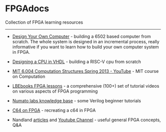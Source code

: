 # FPGAdocs #
Collection of FPGA learning resources

---
* [Design Your Own Computer](https://github.com/MJoergen/nexys4ddr/tree/master/dyoc) - building a 6502 based computer from scratch. The whole system is designed in an incremental process, really informative if you want to learn how to build your own computer system in FPGA.

* [Designing a CPU in VHDL](http://labs.domipheus.com/blog/tpu-series-quick-links/) - building a RISC-V cpu from scratch

* [MIT 6.004 Computation Structures Spring 2013 - YouTube](https://www.youtube.com/playlist?list=PLqAMlAbd8sIuiuk_yJeqCWWxe7jxWgswj) - MIT course on Computation

* [LBEbooks FPGA lessons](https://www.youtube.com/user/LBEbooks/videos) - a comprehensive (100+) set of tutorial videos on various aspects of FPGA programming

* [Numato labs knowledge base](https://numato.com/kb-category/getting-started-with-fpga/) - some Verilog beginner tutorials

* [C64 on FPGA](https://c64onfpga.blogspot.com/) - recreating a c64 in FPGA

* Nandland [articles](https://www.nandland.com/) and [Youtube Channel](https://www.youtube.com/c/nandland/videos) - useful general FPGA concepts, Q&A


